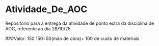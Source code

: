 # Atividade_De_AOC
Repositório para a entrega da atividade de ponto extra da disciplina de AOC, referente ao dia 28/10/25


###Valor: 150
150=50(mão de obra)+ 100 de custo de materiais
